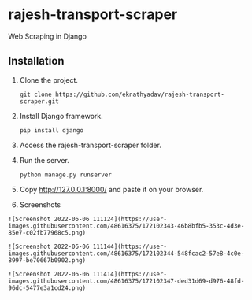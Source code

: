 # rajesh-transport-scraper
Web Scraping in Django
## Installation
1. Clone the project.
   ```
   git clone https://github.com/eknathyadav/rajesh-transport-scraper.git
   ```
2. Install Django framework.
   ```
   pip install django
   ```
3. Access the rajesh-transport-scraper folder.
4. Run the server.
   ```
   python manage.py runserver
   ```
5. Copy http://127.0.0.1:8000/  and paste it on your browser.

6. Screenshots
 ```
![Screenshot 2022-06-06 111124](https://user-images.githubusercontent.com/48616375/172102343-46b8bfb5-353c-4d3e-85e7-c02fb77968c5.png)
```
```
![Screenshot 2022-06-06 111144](https://user-images.githubusercontent.com/48616375/172102344-548fcac2-57e8-4c0e-8997-be70667b0902.png)
```
```
![Screenshot 2022-06-06 111414](https://user-images.githubusercontent.com/48616375/172102347-ded31d69-d976-48fd-96dc-5477e3a1cd24.png)
```

